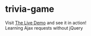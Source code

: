 # trivia-game
Visit <a href="https://parmesanio.github.io/trivia-game/" target="_blank">The Live Demo</a> and see it in action!<br>
Learning Ajax requests without jQuery
